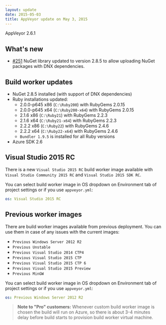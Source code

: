 ```yaml
---
layout: update
date: 2015-05-03
title: AppVeyor update on May 3, 2015
---
```


AppVeyor 2.6.1

## What's new

* [#251](https://github.com/appveyor/ci/issues/251) NuGet library updated to version 2.8.5 to allow uploading NuGet packages with DNX dependencies.


## Build worker updates

* NuGet 2.8.5 installed (with support of DNX dependencies)
* Ruby installations updated:
    * 2.0.0-p645 x86 (`C:\Ruby200`) with RubyGems 2.0.15
    * 2.0.0-p645 x64 (`C:\Ruby200-x64`) with RubyGems 2.0.15
    * 2.1.6 x86 (`C:\Ruby21`) with RubyGems 2.2.3
    * 2.1.6 x64 (`C:\Ruby21-x64`) with RubyGems 2.2.3
    * 2.2.2 x86 (`C:\Ruby22`) with RubyGems 2.4.6
    * 2.2.2 x64 (`C:\Ruby22-x64`) with RubyGems 2.4.6
    * `Bundler 1.9.5` is installed for all Ruby versions
* Azure SDK 2.6

## Visual Studio 2015 RC

There is a new `Visual Studio 2015 RC` build worker image available with `Visual Studio Community 2015 RC` and `Visual Studio 2015 SDK RC`.

You can select build worker image in OS dropdown on Environment tab of project settings or if you use `appveyor.yml`:

```yaml
os: Visual Studio 2015 RC
```

## Previous worker images

There are build worker images available from previous deployment. You can use them in case of any issues with the current images:

* `Previous Windows Server 2012 R2`
* `Previous Unstable`
* `Previous Visual Studio 2014 CTP4`
* `Previous Visual Studio 2015 CTP`
* `Previous Visual Studio 2015 CTP 6`
* `Previous Visual Studio 2015 Preview`
* `Previous MinGW`

You can select build worker image in OS dropdown on Environment tab of project settings or if you use `appveyor.yml`:

```yaml
os: Previous Windows Server 2012 R2
```

> **Note to "Pro" customers:** Whenever custom build worker image is chosen the build will run on Azure, so there is about 3-4 minutes delay before build starts to provision build worker virtual machine.
